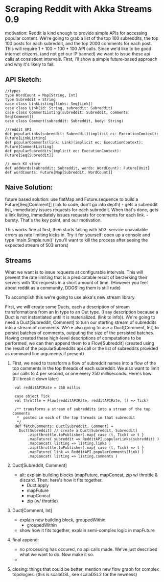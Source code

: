 Scraping Reddit with Akka Streams 0.9
=====================================


motivation: Reddit is kind enough to provide simple APIs for accessing popular content. We're going to grab a list of the top 100 subreddits, the top 100 posts for each subreddit, and the top 2000 comments for each post. This will require 1 + 100 + 100 * 100 API calls. Since we'd like to be good internet citizens, (and not get our IP banned) we want to issue these api calls at consistient intervals. First, I'll show a simple future-based approach and why it's likely to fail.

API Sketch:
-----------
    //types
    type WordCount = Map[String, Int] 
    type Subreddit = String  
    case class LinkListing(links: Seq[Link])
    case class Link(id: String, subreddit: Subreddit)
    case class CommentListing(subreddit: Subreddit, comments: Seq[Comment])
    case class Comment(subreddit: Subreddit, body: String)

    //reddit API
    def popularLinks(subreddit: Subreddit)(implicit ec: ExecutionContext): Future[LinkListing]
    def popularComments(link: Link)(implicit ec: ExecutionContext): Future[CommentListing]
    def popularSubreddits(implicit ec: ExecutionContext): Future[Seq[Subreddit]]

    // mock KV store
    def addWords(subreddit: Subreddit, words: WordCount): Future[Unit]
    def wordCounts: Future[Map[Subreddit, WordCount]]


Naive Solution:
--------------

future based solution: use flatMap and Future.sequence to build a Future[Seq[Comment]] (link to code, don't go into depth)
    - gets a subreddit list, immediately issues requests for each subreddit. When that's done, gets a link listing, immediately issues requests for comments for each link.
    - bursty. That's the key point, and our motivation.


This works fine at first, then starts failing with 503: service unavailable errors as rate limiting kicks in. Try it for yourself: open up a console and type 'main.Simple.run()' (you'll want to kill the process after seeing the expected stream of 503 errors)


Streams
-------

What we want is to issue requests at configurable intervals. This will prevent the rate limiting that is a predicatable result of berzerking their servers with 10k requests in a short amount of time. (However you feel about reddit as a community, DDOS'ing them is still rude)

To accomplish this we're going to use akka's new stream library. 

First, we will create some Ducts, each a description of stream transformations from an In type to an Out type. (I say description because a Duct is not instantiated until it is materialized. (link to info)). We're going to need a Duct[Subreddit, Comment] to turn our starting stream of subreddits into a stream of comments. We're also going to use a Duct[Comment, Int] to persist batches of comments, outputing the size of the persisted batches. Having created these high-level descriptions of computations to be performed, we can then append them to a Flow[Subreddit] (created using the result of the popularSubreddits api call or the list of subreddits provided as command line arguments if present)


1. First, we need to transform a flow of subreddit names into a flow of the top comments in the top threads of each subreddit. We also want to limit our calls to 4 per second, or one every 250 milliseconds. Here's how: (I'll break it down later)

        val redditAPIRate = 250 millis
         
        case object Tick
        val throttle = Flow(redditAPIRate, redditAPIRate, () => Tick)
         
        /** transforms a stream of subreddits into a stream of the top comments
         *  posted in each of the top threads in that subreddit
         */
        def fetchComments: Duct[Subreddit, Comment] = 
          Duct[Subreddit] // create a Duct[Subreddit, Subreddit]
              .zip(throttle.toPublisher).map{ case (t, Tick) => t }
              .mapFuture( subreddit => RedditAPI.popularLinks(subreddit) )
              .mapConcat( listing => listing.links )
              .zip(throttle.toPublisher).map{ case (t, Tick) => t }
              .mapFuture( link => RedditAPI.popularComments(link) )
              .mapConcat( listing => listing.comments )



1. Duct[Subreddit, Comment]
    - alt: explain building blocks (mapFuture, mapConcat, zip w/ throttle & discard. Then: here's how it fits together.
        - Duct.apply
        - mapFuture
        - mapConcat
        - zip (w/ throttle)

7. Duct[Comment, Int]
    - explain new building block, groupedWithin
        - groupedWithin
    - show how it fits together, explain semi-complex logic in mapFuture

8. final append: 
    - no processing has occured, no api calls made. We've just described what we want to do. Now make it so.
    - 

9. closing: things that could be better, mention new flow graph for complex topologies. (this is scalaDSL, see scalaDSL2 for the newness)
